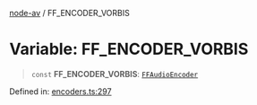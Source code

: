 [node-av](../globals.md) / FF\_ENCODER\_VORBIS

# Variable: FF\_ENCODER\_VORBIS

> `const` **FF\_ENCODER\_VORBIS**: [`FFAudioEncoder`](../type-aliases/FFAudioEncoder.md)

Defined in: [encoders.ts:297](https://github.com/seydx/av/blob/f8631fc881b394300b1479f511d55cf1c370a87f/src/constants/encoders.ts#L297)
